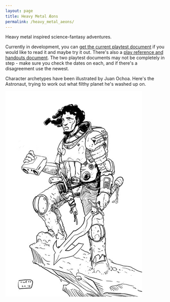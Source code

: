 ```yaml
---
layout: page
title: Heavy Metal Æons
permalink: /heavy_metal_aeons/
---
```

Heavy metal inspired science-fantasy adventures.

Currently in development, you can [get the current playtest document](https://drive.google.com/open?id=1pItxy9UxmNbOpgqhAx7G-DEdTuukKZC9h0WxUQWqejw) if you would
like to read it and maybe try it out. There's also a [play reference and handouts document](https://drive.google.com/open?id=0B5pV27F3R0veQjU0UkI2dUdya28). 
The two playtest documents may not be completely in step - make sure you check
the dates on each, and if there's a disagreement use the newest.

Character archetypes have been illustrated by Juan Ochoa. Here's the Astronaut,
trying to work out what filthy planet he's washed up on.

![The Astronaut](/images/Astronaut.jpg)
